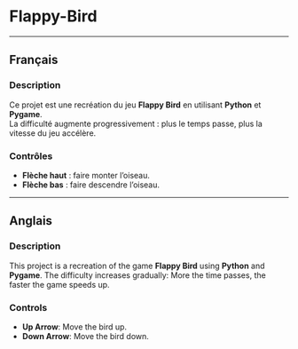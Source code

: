 # Flappy-Bird

---

## Français

### Description

Ce projet est une recréation du jeu **Flappy Bird** en utilisant **Python** et **Pygame**.  
La difficulté augmente progressivement : plus le temps passe, plus la vitesse du jeu accélère.  

### Contrôles
- **Flèche haut** : faire monter l’oiseau.  
- **Flèche bas** : faire descendre l’oiseau.  

---

## Anglais

### Description

This project is a recreation of the game **Flappy Bird** using **Python** and **Pygame**.
The difficulty increases gradually: More the time passes, the faster the game speeds up.

### Controls
- **Up Arrow**: Move the bird up.
- **Down Arrow**: Move the bird down.
